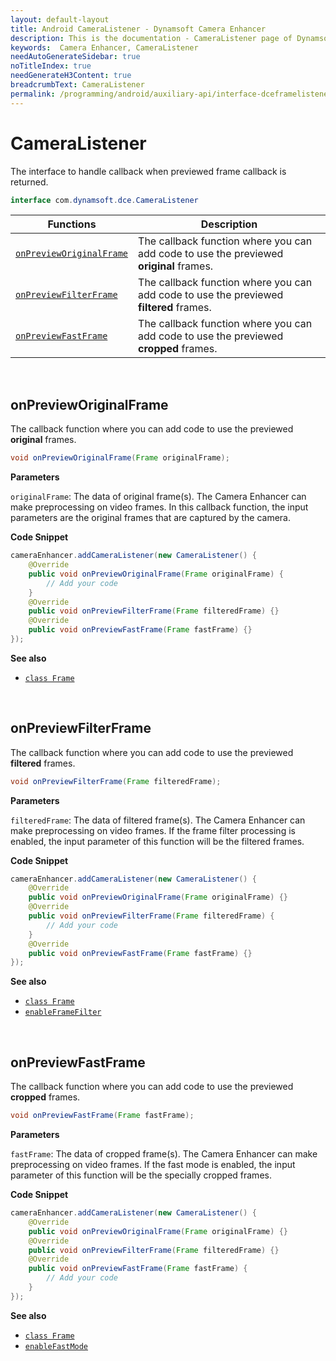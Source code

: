 ```yaml
---
layout: default-layout
title: Android CameraListener - Dynamsoft Camera Enhancer
description: This is the documentation - CameraListener page of Dynamsoft Camera Enhancer.
keywords:  Camera Enhancer, CameraListener
needAutoGenerateSidebar: true
noTitleIndex: true
needGenerateH3Content: true
breadcrumbText: CameraListener
permalink: /programming/android/auxiliary-api/interface-dceframelistener-v1.0.3.html
---
```


# CameraListener

The interface to handle callback when previewed frame callback is returned.

```java
interface com.dynamsoft.dce.CameraListener
```

| Functions | Description |
| --------- | ----------- |
| [`onPreviewOriginalFrame`](#onprevieworiginalframe) | The callback function where you can add code to use the previewed **original** frames. |
| [`onPreviewFilterFrame`](#onpreviewfilterframe) | The callback function where you can add code to use the previewed **filtered** frames. |
| [`onPreviewFastFrame`](#onpreviewfastframe) | The callback function where you can add code to use the previewed **cropped** frames. |

&nbsp;

## onPreviewOriginalFrame

The callback function where you can add code to use the previewed **original** frames.

```java
void onPreviewOriginalFrame(Frame originalFrame);
```

**Parameters**

`originalFrame`: The data of original frame(s). The Camera Enhancer can make preprocessing on video frames. In this callback function, the input parameters are the original frames that are captured by the camera.

**Code Snippet**

```java
cameraEnhancer.addCameraListener(new CameraListener() {
    @Override
    public void onPreviewOriginalFrame(Frame originalFrame) {
        // Add your code
    }
    @Override
    public void onPreviewFilterFrame(Frame filteredFrame) {}
    @Override
    public void onPreviewFastFrame(Frame fastFrame) {}
});
```

**See also**

- [`class Frame`]({{site.android-api-auxiliary}}dceframe.html)

&nbsp;


## onPreviewFilterFrame

The callback function where you can add code to use the previewed **filtered** frames.

```java
void onPreviewFilterFrame(Frame filteredFrame);
```

**Parameters**

`filteredFrame`: The data of filtered frame(s). The Camera Enhancer can make preprocessing on video frames. If the frame filter processing is enabled, the input parameter of this function will be the filtered frames.

**Code Snippet**

```java
cameraEnhancer.addCameraListener(new CameraListener() {
    @Override
    public void onPreviewOriginalFrame(Frame originalFrame) {}
    @Override
    public void onPreviewFilterFrame(Frame filteredFrame) {
        // Add your code
    }
    @Override
    public void onPreviewFastFrame(Frame fastFrame) {}
});
```

**See also**

- [`class Frame`]({{site.android-api-auxiliary}}dceframe.html)  
- [`enableFrameFilter`]({{site.android-api}}preprocess.html#enableframefilter)

&nbsp;

## onPreviewFastFrame

The callback function where you can add code to use the previewed **cropped** frames.

```java
void onPreviewFastFrame(Frame fastFrame);
```

**Parameters**

`fastFrame`: The data of cropped frame(s). The Camera Enhancer can make preprocessing on video frames. If the fast mode is enabled, the input parameter of this function will be the specially cropped frames.

**Code Snippet**

```java
cameraEnhancer.addCameraListener(new CameraListener() {
    @Override
    public void onPreviewOriginalFrame(Frame originalFrame) {}
    @Override
    public void onPreviewFilterFrame(Frame filteredFrame) {}
    @Override
    public void onPreviewFastFrame(Frame fastFrame) {
        // Add your code
    }
});
```

**See also**

- [`class Frame`]({{site.android-api-auxiliary}}dceframe.html)
- [`enableFastMode`]({{site.android-api}}preprocess.html#enablefastmode)

